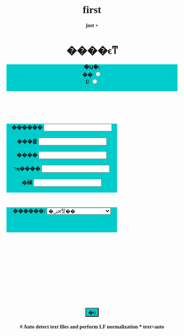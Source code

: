 # first
just
+<html>
<head>
<title>��������</title>
<style type="text/css">
body{
	font-family: Microsoft Yahei;
	font-weight: bold;
	text-align:center;}
div {
	style=pading:50px;
    border:10px  ;
    margin:20px;}

.box1 {width:300px;height:auto;float:left;display:inline;}
.box2 {width:300px;height:auto;float:left;display:inline;}
.box3 {width:300px;height:auto;float:left;display:inline;}
</style>

<meta http-equiv="Content-Type" content="text/html; charset=utf-8">
</head>
<body>

<h1>����ϵͳ</h1>

<div class="box1" style="background:#0CC" >
  <label>�Ա�:</label>
    <br>
    <label>��</label>
    <input type="radio" value="1" name="lord">
    <br>
    <label>Ů</label>
    <input type="radio" value="2" name="lord">
  <br><br>
</div>
<br><br><br>
<div class="box2" style="background:#0CC">
  ������
  <input type="tel" name="myName">
  <br><br>
  ���룺
  <input type="tel" name="pass">
  <br><br>
  ����
  <input type="tel" name="email">
  <br><br>
  רҵ����
  <input type="tel" name="name">
  <br><br>
  �绰
  <input type="tel" name="number">
  <br><br>
  </div>
  <form action="save.php" method="post" >
  <div class="box3" style="background:#0CC" action="save.php" method="post" style="padding-top:200px">
   <label>������:</label>
    <select>
      <option value="�ۺϰ칫��">�ۺϰ칫��</option>
    <option value="����������">����������</option>
      <option value="����������">UED</option>
      <option value="���ز߻���">���ز߻���</option>
      <option value="���簲ȫ��">��֮��</option>
      <option value="�Ӿ���Ʋ�">���ַ�</option>
      <option value="�ۺ�ý�弯��">����������</option>
      <option value="���ż���">����������</option>
      <option value="��Ƶ����">΢Ч�� ΢Ӱ�� ����̨</option> 
    </select>
     <br><br><br><br>
</div></form>
<div class="box4"style="padding-top:500px">
 <input type="submit" value="�ύ"style="background:#0CC" name="submitBtn" />
</div>
</body>
</html>
# Auto detect text files and perform LF normalization
* text=auto
